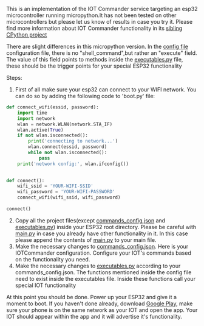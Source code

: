 This is an implementation of the IOT Commander service targeting an esp32 microcontroller running micropython.It has not been tested on other microcontrollers but please let us know of results in case you try it.
Please find more information about IOT Commander functionality in its [sibling CPython project](https://github.com/klitos-giannak/IOTCommander-server-python)

There are slight differences in this micropython version. In the [config file](commands_config.json) configuration file, there is no "shell_command",but rather an "execute" field. The value of this field points to methods inside the [executables.py](executables.py) file, these should be the trigger points for your special ESP32 functionality

Steps:
1. First of all make sure your esp32 can connect to your WIFI network.
You can do so by adding the following code to 'boot.py' file:

```python
def connect_wifi(essid, password):
    import time
    import network
    wlan = network.WLAN(network.STA_IF)
    wlan.active(True)
    if not wlan.isconnected():
        print('connecting to network...')
        wlan.connect(essid, password)
        while not wlan.isconnected():
            pass
    print('network config:', wlan.ifconfig())

    
def connect():
    wifi_ssid = 'YOUR-WIFI-SSID'
    wifi_password = 'YOUR-WIFI-PASSWORD'
    connect_wifi(wifi_ssid, wifi_password)
    
connect()
```

2. Copy all the project files(except [commands_config.json](commands_config.json) and [executables.py](executables.py)) inside your ESP32 root directory. Please be careful with [main.py](main.py) in case you already have other functionality in it. In this case please append the contents of [main.py](main.py) to your main file.
3. Make the necessary changes to [commands_config.json](commands_config.json). Here is your IOTCommander configuration. Configure your IOT's commands based on the functionality you need.
4. Make the necessary changes to [executables.py](executables.py) according to your commands_config.json. The functions mentioned inside the config file need to exist inside the executables file. Inside these functions call your special IOT functionality

At this point you should be done. Power up your ESP32 and give it a moment to boot. If you haven't done already, download [Google Play](https://play.google.com/store/apps/details?id=mobi.duckseason.iotcommander), make sure your phone is on the same network as your IOT and open the app. Your IOT should appear within the app and it will advertise it's functionality.
